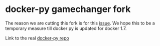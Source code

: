 docker-py gamechanger fork
=========
The reason we are cutting this fork is for this [issue](https://github.com/docker/docker-py/issues).
We hope this to be a temporary measure till docker py is updated for docker 1.7.

Link to the real [docker-py repo](https://github.com/docker/docker-py)
